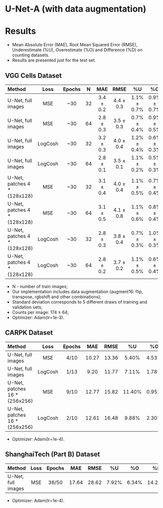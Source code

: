 # U-Net-A (with data augmentation)

# Results
* Mean Absolute Error (MAE), Root Mean Squared Error (RMSE), Underestimate (%U), Overestimate (%O) and Difference (%D) on counting datasets.
* Results are presented just for the test set.

## VGG Cells Dataset
| Method                        | Loss    | Epochs | N     | MAE       | RMSE       | %U          | %O          | %D          |
| :---                          | :---:   | :---:  | :---: | :---:     | :---:      | :---:       | :---:       | :---:       |
| U-Net, full images            | MSE     | ~30    | 32    | 3.4 ± 0.2 | 4.4 ± 0.3  | 1.1% ± 0.7% | 0.9% ± 0.7% | 2.0% ± 0.1% |
| U-Net, full images            | MSE     | ~30    | 64    | 2.8 ± 0.3 | 3.5 ± 0.3  | 0.7% ± 0.4% | 0.9% ± 0.5% | 1.6% ± 0.2% |
| U-Net, full images            | LogCosh | ~30    | 32    | 3.2 ± 0.3 | 4.0 ± 0.4  | 1.2% ± 0.4% | 0.6% ± 0.3% | 1.8% ± 0.2% |
| U-Net, full images            | LogCosh | ~30    | 64    | 2.8 ± 0.1 | 3.5 ± 0.1  | 1.1% ± 0.2% | 0.5% ± 0.3% | 1.6% ± 0.1% |
| U-Net, patches 4 * (128x128)  | MSE     | ~30    | 32    | 3.1 ± 0.4 | 4.0 ± 0.4  | 1.1% ± 0.5% | 0.7% ± 0.4% | 1.8% ± 0.2% |
| U-Net, patches 4 * (128x128)  | MSE     | ~30    | 64    | 3.1 ± 0.5 | 4.1 ± 0.8  | 1.1% ± 0.6% | 0.8% ± 0.4% | 1.9% ± 0.3% |
| U-Net, patches 4 * (128x128)  | LogCosh | ~30    | 32    | 2.8 ± 0.3 | 3.8 ± 0.4  | 0.7% ± 0.3% | 1.0% ± 0.3% | 1.6% ± 0.2% |
| U-Net, patches 4 * (128x128)  | LogCosh | ~30    | 64    | 2.8 ± 0.2 | 3.7 ± 0.2  | 1.1% ± 0.5% | 0.6% ± 0.4% | 1.7% ± 0.1% |

* N - number of train images;
* Our implementation includes data augmentation (augment16: flip, transpose, rgbshift and other combinations);
* Standard deviation corresponds to 5 different draws of training and validation sets;
* Counts per image: 174 ± 64;
* Optimizer: Adam(lr=1e-3).

## CARPK Dataset
| Method                        | Loss    | Epochs | MAE   | RMSE   | %U     | %O     |  %D    |
| :---                          | :---:   | :---:  | :---: | :---:  | :---:  | :---:  | :---:  |
| U-Net, full images            | MSE     |  4/10  | 10.27 | 13.36  | 5.40%  | 4.53%  |  9.93% |
| U-Net, full images            | LogCosh |  1/13  |  9.20 | 11.77  | 7.11%  | 1.78%  |  8.89% |
| U-Net, patches 16 * (256x256) | MSE     |  9/10  | 12.77 | 15.82  |11.40%  | 0.95%  | 12.35% |
| U-Net, patches 16 * (256x256) | LogCosh |  2/10  | 12.61 | 16.48  | 9.88%  | 2.30%  | 12.18% |

* Optimizer: Adam(lr=1e-4).

## ShanghaiTech (Part B) Dataset
| Method                         | Loss    | Epochs | MAE    | RMSE   | %U      | %O     |  %D     |
| :---                           | :---:   | :---:  | :---:  | :---:  | :---:   | :---:  | :---:   |
| U-Net, full images             | MSE     | 36/50  | 17.64  | 28.62  |  7.92%  | 6.34%  | 14.26%  |

* Optimizer: Adam(lr=1e-4).
